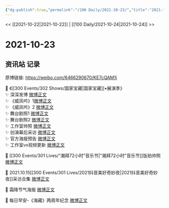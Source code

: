 ```yaml
---
{"dg-publish":true,"permalink":"/100 Daily/2021-10-23/","title":"2021-10-23","created":"2022-12-23T11:53:56.000+08:00","updated":"2023-02-26T00:50:23.000+08:00"}
---
```



<< [[2021-10-22\|2021-10-22]] | [[100 Daily/2021-10-24\|2021-10-24]] >>

# 2021-10-23

## 资讯站 记录

原博链接: https://weibo.com/6466290670/KE7cQAM1i

💫 《[[300 Events/302 Shows/国家宝藏\|国家宝藏]]•展演季》  
✨ 深深发博 [微博正文](https://m.weibo.cn/6466290670/4695578330268102)  
✨ 《威凤吟》1[微博正文](https://m.weibo.cn/6466290670/4695562044047562)  
✨ 《威凤吟》2 [微博正文](https://m.weibo.cn/6466290670/4695571740496089)  
✨ 舞台剧照1 [微博正文](https://m.weibo.cn/6466290670/4695474005348061)  
✨ 舞台剧照2 [微博正文](https://m.weibo.cn/6466290670/4695587997880516)  
✨ 工作室帅照 [微博正文](https://m.weibo.cn/6466290670/4695561707455003)  
✨ 创演幕后采访 [微博正文](https://m.weibo.cn/6466290670/4695574698001349)  
✨ 官方海报预告 [微博正文](https://m.weibo.cn/6466290670/4695460159947242)  
✨ 工作室vx视频更新 [微博正文](https://m.weibo.cn/6466290670/4695606801468048)

💫 [[300 Events/301 Lives/“潮拜72小时”音乐节\|“潮拜72小时”音乐节]]饭拍帅照 [微博正文](https://m.weibo.cn/6466290670/4695461153474878)

💫 2021.10.15[[300 Events/301 Lives/2021抖音美好奇妙夜\|2021抖音美好奇妙夜]]采访合集 [微博正文](https://m.weibo.cn/6466290670/4695396494606680)

💫 霜降节气海报 [微博正文](https://m.weibo.cn/6466290670/4695400957872170)

💫 每日早安-《海藏》两周年纪念 [微博正文](https://m.weibo.cn/6466290670/4695374327448138)
